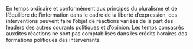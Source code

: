 En temps ordinaire et conformément aux principes du pluralisme et de l’équilibre de l’information dans le cadre de la liberté d’expression, ces interventions peuvent faire l’objet de réactions variées de la part des leaders des autres courants politiques et d’opinion.
Les temps consacrés auxdites réactions ne sont pas comptabilisés dans les crédits horaires des formations politiques des intervenants.